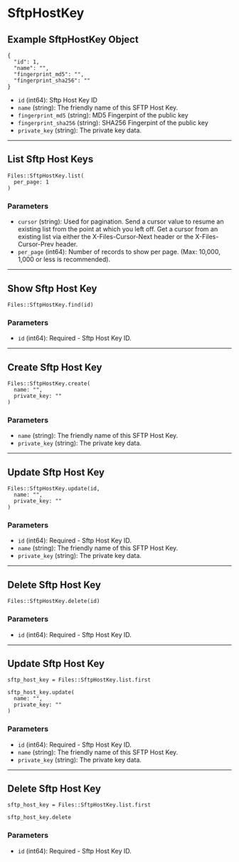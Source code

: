 # SftpHostKey

## Example SftpHostKey Object

```
{
  "id": 1,
  "name": "",
  "fingerprint_md5": "",
  "fingerprint_sha256": ""
}
```

* `id` (int64): Sftp Host Key ID
* `name` (string): The friendly name of this SFTP Host Key.
* `fingerprint_md5` (string): MD5 Fingerpint of the public key
* `fingerprint_sha256` (string): SHA256 Fingerpint of the public key
* `private_key` (string): The private key data.


---

## List Sftp Host Keys

```
Files::SftpHostKey.list(
  per_page: 1
)
```

### Parameters

* `cursor` (string): Used for pagination.  Send a cursor value to resume an existing list from the point at which you left off.  Get a cursor from an existing list via either the X-Files-Cursor-Next header or the X-Files-Cursor-Prev header.
* `per_page` (int64): Number of records to show per page.  (Max: 10,000, 1,000 or less is recommended).


---

## Show Sftp Host Key

```
Files::SftpHostKey.find(id)
```

### Parameters

* `id` (int64): Required - Sftp Host Key ID.


---

## Create Sftp Host Key

```
Files::SftpHostKey.create(
  name: "", 
  private_key: ""
)
```

### Parameters

* `name` (string): The friendly name of this SFTP Host Key.
* `private_key` (string): The private key data.


---

## Update Sftp Host Key

```
Files::SftpHostKey.update(id, 
  name: "", 
  private_key: ""
)
```

### Parameters

* `id` (int64): Required - Sftp Host Key ID.
* `name` (string): The friendly name of this SFTP Host Key.
* `private_key` (string): The private key data.


---

## Delete Sftp Host Key

```
Files::SftpHostKey.delete(id)
```

### Parameters

* `id` (int64): Required - Sftp Host Key ID.


---

## Update Sftp Host Key

```
sftp_host_key = Files::SftpHostKey.list.first

sftp_host_key.update(
  name: "",
  private_key: ""
)
```

### Parameters

* `id` (int64): Required - Sftp Host Key ID.
* `name` (string): The friendly name of this SFTP Host Key.
* `private_key` (string): The private key data.


---

## Delete Sftp Host Key

```
sftp_host_key = Files::SftpHostKey.list.first

sftp_host_key.delete
```

### Parameters

* `id` (int64): Required - Sftp Host Key ID.
